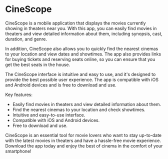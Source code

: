 # CineScope
CineScope is a mobile application that displays the movies currently showing in theaters near you. With this app, you can easily find movies in theaters and view detailed information about them, including synopsis, cast, duration, and genre.

In addition, CineScope also allows you to quickly find the nearest cinemas to your location and view dates and showtimes. The app also provides links for buying tickets and reserving seats online, so you can ensure that you get the best seats in the house.

The CineScope interface is intuitive and easy to use, and it's designed to provide the best possible user experience. The app is compatible with iOS and Android devices and is free to download and use.

Key features:

- Easily find movies in theaters and view detailed information about them.
- Find the nearest cinemas to your location and check showtimes.
- Intuitive and easy-to-use interface.
- Compatible with iOS and Android devices.
- Free to download and use.

CineScope is an essential tool for movie lovers who want to stay up-to-date with the latest movies in theaters and have a hassle-free movie experience. Download the app today and enjoy the best of cinema in the comfort of your smartphone!
